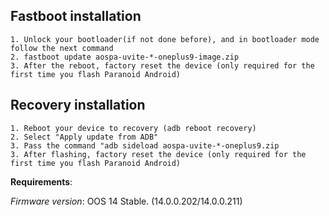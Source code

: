 ## Fastboot installation

```
1. Unlock your bootloader(if not done before), and in bootloader mode follow the next command
2. fastboot update aospa-uvite-*-oneplus9-image.zip
3. After the reboot, factory reset the device (only required for the first time you flash Paranoid Android)
```

## Recovery installation

```
1. Reboot your device to recovery (adb reboot recovery)
2. Select "Apply update from ADB"
3. Pass the command "adb sideload aospa-uvite-*-oneplus9.zip
3. After flashing, factory reset the device (only required for the first time you flash Paranoid Android)
```

**Requirements**:

*Firmware version*: OOS 14 Stable. (14.0.0.202/14.0.0.211)
